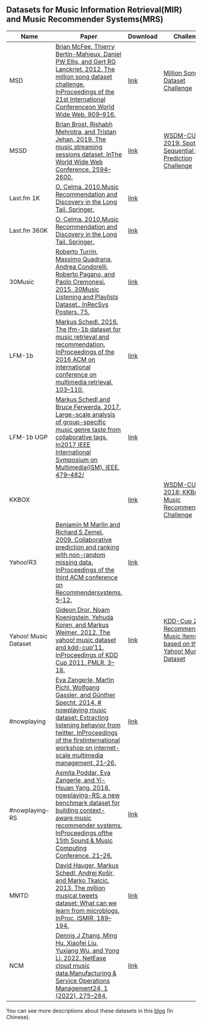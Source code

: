 ## Datasets for Music Information Retrieval(MIR) and Music Recommender Systems(MRS)

| Name                 | Paper                                                        | Download                                                     | Challenge                                                    |
| -------------------- | ------------------------------------------------------------ | ------------------------------------------------------------ | ------------------------------------------------------------ |
| MSD                  | [Brian McFee, Thierry Bertin-Mahieux, Daniel PW Ellis, and Gert RG Lanckriet. 2012. The million song dataset challenge. InProceedings of the 21st International Conferenceon World Wide Web. 909–916.](https://brianmcfee.net/papers/msdchallenge.pdf) | [link](http://millionsongdataset.com/)                       | [Million Song Dataset Challenge](https://www.kaggle.com/c/msdchallenge) |
| MSSD                 | [Brian Brost, Rishabh Mehrotra, and Tristan Jehan. 2019. The music streaming sessions dataset. InThe World Wide Web Conference. 2594–2600.](https://arxiv.org/pdf/1901.09851.pdf) | [link](http://research.spotify.com/datasets/music-streaming-sessions) | [WSDM-CUP 2019: Spotify Sequential Skip Prediction Challenge](https://www.aicrowd.com/challenges/spotify-sequential-skip-prediction-challenge ) |
| Last.fm 1K           | [O. Celma. 2010.Music Recommendation and Discovery in the Long Tail. Springer.](https://www.tdx.cat/bitstream/handle/10803/7557/toch.pdf?sequence=3.xml) | [link](http://ocelma.net/MusicRecommendationDataset/lastfm-1K.html) |                                                              |
| Last.fm 360K         | [O. Celma. 2010.Music Recommendation and Discovery in the Long Tail. Springer.](https://www.tdx.cat/bitstream/handle/10803/7557/toch.pdf?sequence=3.xml) | [link](http://ocelma.net/MusicRecommendationDataset/lastfm-360K.html) |                                                              |
| 30Music              | [Roberto Turrin, Massimo Quadrana, Andrea Condorelli, Roberto Pagano, and Paolo Cremonesi. 2015. 30Music Listening and Playlists Dataset.. InRecSys Posters. 75.](http://ceur-ws.org/Vol-1441/recsys2015_poster13.pdf) | [link](https://recsys.deib.polimi.it/datasets/)              |                                                              |
| LFM-1b               | [Markus Schedl. 2016. The lfm-1b dataset for music retrieval and recommendation. InProceedings of the 2016 ACM on international conference on multimedia retrieval. 103–110.](http://www.cp.jku.at/people/schedl/Research/Publications/pdf/schedl_icmr_2016.pdf) | [link](http://www.cp.jku.at/datasets/LFM-1b/)                |                                                              |
| LFM-1b UGP           | [Markus Schedl and Bruce Ferwerda. 2017. Large-scale analysis of group-specific music genre taste from collaborative tags. In2017 IEEE International Symposium on Multimedia(ISM). IEEE, 479–482/](http://www.cp.jku.at/people/schedl/Research/Publications/pdf/schedl_ism_mam_2017.pdf) | [link](http://www.cp.jku.at/datasets/LFM-1b/)                |                                                              |
| KKBOX                |                                                              | [link](https://www.kaggle.com/c/kkbox-music-recommendation-challenge/data) | [WSDM-CUP 2018: KKBox's Music Recommendation Challenge](https://www.kaggle.com/c/kkbox-music-recommendation-challenge/overview) |
| Yahoo!R3             | [Benjamin M Marlin and Richard S Zemel. 2009. Collaborative prediction and ranking with non-random missing data. InProceedings of the third ACM conference on Recommendersystems. 5–12.](https://www.cs.toronto.edu/~zemel/documents/acmrec2009-MarlinZemel.pdf) | [link](https://webscope.sandbox.yahoo.com/catalog.php?datatype=r) |                                                              |
| Yahoo! Music Dataset | [Gideon Dror, Noam Koenigstein, Yehuda Koren, and Markus Weimer. 2012. The yahoo! music dataset and kdd-cup’11. InProceedings of KDD Cup 2011. PMLR, 3–18.](http://proceedings.mlr.press/v18/dror12a/dror12a.pdf) | [link](http://kddcup.yahoo.com/datasets.php)                 | [KDD-Cup 2011: Recommending Music Items based on the Yahoo! Music Dataset](https://www.kdd.org/kdd2011/kddcup.shtml) |
| #nowplaying          | [Eva Zangerle, Martin Pichl, Wolfgang Gassler, and Günther Specht. 2014. # nowplaying music dataset: Extracting listening behavior from twitter. InProceedings of the firstinternational workshop on internet-scale multimedia management. 21–26.](https://dbis-informatik.uibk.ac.at/sites/default/files/2017-03/wissm03-zangerle.pdf) | [link](https://zenodo.org/record/2594483#.YhncCuhBybg)       |                                                              |
| #nowplaying-RS       | [Asmita Poddar, Eva Zangerle, and Yi-Hsuan Yang. 2018. nowplaying-RS: a new benchmark dataset for building context-aware music recommender systems. InProceedings ofthe 15th Sound & Music Computing Conference. 21–26.](http://mac.citi.sinica.edu.tw/~yang/pub/poddar18smc.pdf) | [link](https://zenodo.org/record/3247476#.Yhnb7ehBybh)       |                                                              |
| MMTD                 | [David Hauger, Markus Schedl, Andrej Košir, and Marko Tkalcic. 2013. The million musical tweets dataset: What can we learn from microblogs. InProc. ISMIR. 189–194.](https://ismir2013.ismir.net/wp-content/uploads/2013/09/85_Paper.pdf) | [link](http://www.cp.jku.at/datasets/MMTD/)                  |                                                              |
| NCM                  | [Dennis J Zhang, Ming Hu, Xiaofei Liu, Yuxiang Wu, and Yong Li. 2022. NetEase cloud music data.Manufacturing & Service Operations Management24, 1 (2022), 275–284.](https://deliverypdf.ssrn.com/delivery.php?ID=801118100100121090089121119088031118097047072050071009098007068067072122011026031106118049038127005002035071114077026074097005122047032083023122067085070064082101007022037053021069090114015118120112006002006064092026099071023098112066092005102065028009&EXT=pdf&INDEX=TRUE) | [link](https://idam.zju.edu.cn/newsinfo.php?cid=31&id=240)   |                                                              |



You can see more descriptions about these datasets in this [blog](https://zhuanlan.zhihu.com/p/472900252) (In Chinese).
